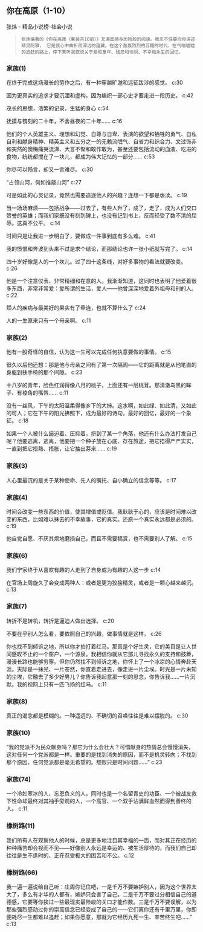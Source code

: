 ## 你在高原（1-10）

张炜  -  精品小说榜-社会小说

>     张炜编著的《你在高原（套装共10册）》充满震撼与历险般的阅读。我忍不住要向你讲述精灵阿雅， 它是我心中曲折而深远的蕴藏。在这个轰轰烈烈的苏醒的时代，在气喘嘘嘘的追赶的路上，停下来听我叙说关于爱和童年、残忍和怜悯、不幸和永生的回忆。

### 家族(1)

在终于完成这场漫长的劳作之后，有一种穿越旷邈和远征跋涉的感觉。 c:30

因为更真实的追求才要沉湎和虚构，因为编织一部心史才要走进一段历史。 c:42

茂长的思想，浩繁的记录，生猛的身心 c:54

抚摸与镌刻的二十年，不舍昼夜的二十年…… c:16

他们的个人英雄主义、理想和幻觉、自尊与自卑、表演的欲望和牺牲的勇气、自私自利和献身精神、精英主义和五分之一的无赖流氓气、自省力和综合力、文过饰非和突然的懊悔痛哭流涕、大言不惭和敢作敢为，甚至还要包括流动的血液、吃进的食物，统统都搅在了一块儿，都成为伟大记忆的一部分…… c:53

你尽可以畅言，却又一言难尽。 c:30

“占领山河，何如推敲山河” c:27

可是如此的心灵记录，竟然也需要追逐他人的兴趣？连想一下都是亵渎。 c:19

当一场场麻烦——包括战争——过去了，有些人升了，成了，走了，成为人们交口赞誉的英雄；而我们家既没有刻到碑上，也没有记到书上，反而经受了数不清的屈辱。这真不公平。 c:14

时间只是让我进一步明白了，要做成一件事到底有多么难。 c:41

我的愤恨和奔波到头来不过是求个结论，而那结论也许一张小纸就写完了。 c:14

四十岁好像是人的一个坎儿。过了四十这条线，对好多事物的看法就要改变。 c:26

他是一个注意仪表、非常精细和在意的人。我渐渐知道，这同时也表明了他爱着很多东西，非常非常爱：爱所谓的生活，爱人——他曾深深地爱着外祖母和别的人。 c:22

烦人的疾病与最美好的果实有了牵连，也就不算什么了 c:24

人的一生原来只有一个母亲啊。 c:11

### 家族(2)

他有一股奇怪的自信，认为这一生可以完成任何执意要做的事情。 c:15

很久以后他还想：那是他与母亲之间有了第一次隔阂——它的距离就是从他笔直的身躯到扶手椅的那个间隙。 c:23

十八岁的青年，脸色红润得像八月的桃子，上面还有一层桃茸。那清澈乌黑的眸子、有棱角的嘴唇…… c:11

没有一丝风，下午的太阳温柔得像乡下的大婶。这水啊，如此绿、如此清，又如此的可人；它在下午的阳光拂照下，成为最好的诗句，最好的回忆，最好的一个象征。 c:18

如果一个人被什么逼迫着、压抑着，挤到了某一个角落，他还有什么办法打发自己呢？他要逃离，逃离，他要把一个种子放在心底、存在旅途，把它捂得严严实实，一直到把它捂熟、捂胀，让它抽出芽来…… c:19

### 家族(3)

人心里最沉的是关于某种使命、先人的嘱托、自小确立的信念等等。 c:17

### 家族(4)

时间会改变一些东西的价值，使其增值或贬值。我耿耿于心的，应该是时间难以改变的东西，比如难以抹去的不幸故事，它的真实。还原一个真实永远都是必须的。 c:19

他自觉自愿、不厌其烦地磨损自己，而且不需要犒赏，也不需要别人了解。 c:15

### 家族(6)

我们宁家终于从喜欢有趣的人走到了自身成为有趣的人这一步 c:14

在官场上周旋久了会变成两种人：或者是更为狡狯精灵，或者是一颗心越来越沉。 c:13

### 家族(7)

转折不是转机，转折是逼迫人做出选择。 c:20

不要在乎别人怎么看，要依照自己的兴趣，做事情就是这样。 c:26

你也找不到倾诉之地，所以你才拍打着红马。那真是个好生灵，它的美目是让人世间感叹不止的一个窗户，一个源泉。我相信你就从它那儿寻找永久的支持和鼓舞，漫漫长路也能够穷穿。但你仍然找不到倾诉之地，你怀上了一个冰凉的心情奔赴天涯。天际是一抹光、一片苍然，你直着走进去，像走进一片尘埃。时光是一片未知的尘埃，它融去了多少好男儿？你告诉我起意那一刻的思念，你告诉我……一片沉默。我的视网上只有一匹飞扬的红马。 c:11

### 家族(8)

真正的渴念都是模糊的。一种遥远的、不确切的召唤往往是难以摆脱的。 c:30

### 家族(10)

“我的党派不为民众献身吗？那它为什么会壮大？可惜献身的热情总会慢慢消失，这对任何一个党派都是一样。重要的是找到消失的原因，而不是机灵转向；不找到那个原因，任何党派都是毫无希望的。颓败只是时间问题……” c:23

### 家族(74)

一个冷如寒冰的人、忘恩负义的人，同时也是一个名留青史的功臣、一个被战友救下性命却最终对其袖手旁观的人，一个高官、一个双手沾满鲜血然而得到善终的人。 c:11

### 橡树路(11)

我们所有人在观察他人的时候，总是更多地注目其幸福的一面，而对其正在经历的种种痛苦却会视而不见——好像别人永远是幸运的、被生活厚待的，而我们自己却往往是生不逢时的、正在忍受极大的困苦和不公。 c:12

### 橡树路(66)

我一遍一遍说给自己听：庄周你记住吧，一是千万不要嫉妒别人，因为这个世界太大了，多么有才华的人都有，嫉妒只会害了自己。二是千万不要过分相信自己的道德感，它要等你挨过一些最现实最险峻的关口才能作数。三是千万不要误解，以为那些强烈感动过你的崇高信念已经变成了自己的——它们离你还有千里万里，你即便耗尽一生都难以追赶；如果你愿意，那就为它经历九死一生、辛苦终生吧……” c:13
